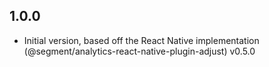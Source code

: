## 1.0.0

- Initial version, based off the React Native implementation (@segment/analytics-react-native-plugin-adjust) v0.5.0
